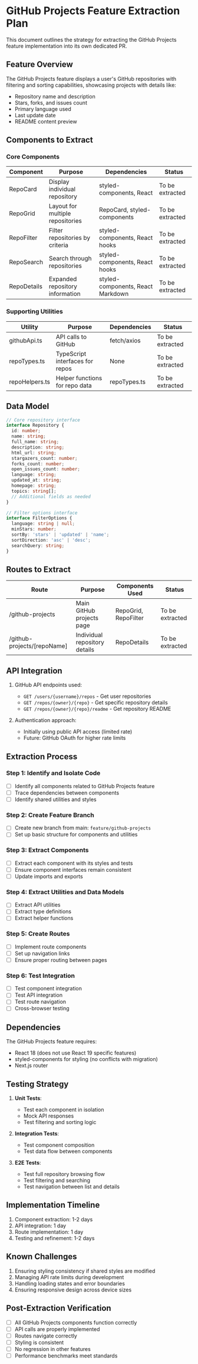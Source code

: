 # GitHub Projects Feature Extraction Plan

This document outlines the strategy for extracting the GitHub Projects feature implementation into its own dedicated PR.

## Feature Overview

The GitHub Projects feature displays a user's GitHub repositories with filtering and sorting capabilities, showcasing projects with details like:
- Repository name and description
- Stars, forks, and issues count
- Primary language used
- Last update date
- README content preview

## Components to Extract

### Core Components

| Component | Purpose | Dependencies | Status |
|-----------|---------|--------------|--------|
| RepoCard | Display individual repository | styled-components, React | To be extracted |
| RepoGrid | Layout for multiple repositories | RepoCard, styled-components | To be extracted |
| RepoFilter | Filter repositories by criteria | styled-components, React hooks | To be extracted |
| RepoSearch | Search through repositories | styled-components, React hooks | To be extracted |
| RepoDetails | Expanded repository information | styled-components, React Markdown | To be extracted |

### Supporting Utilities

| Utility | Purpose | Dependencies | Status |
|---------|---------|--------------|--------|
| githubApi.ts | API calls to GitHub | fetch/axios | To be extracted |
| repoTypes.ts | TypeScript interfaces for repos | None | To be extracted |
| repoHelpers.ts | Helper functions for repo data | repoTypes.ts | To be extracted |

## Data Model

```typescript
// Core repository interface
interface Repository {
  id: number;
  name: string;
  full_name: string;
  description: string;
  html_url: string;
  stargazers_count: number;
  forks_count: number;
  open_issues_count: number;
  language: string;
  updated_at: string;
  homepage: string;
  topics: string[];
  // Additional fields as needed
}

// Filter options interface
interface FilterOptions {
  language: string | null;
  minStars: number;
  sortBy: 'stars' | 'updated' | 'name';
  sortDirection: 'asc' | 'desc';
  searchQuery: string;
}
```

## Routes to Extract

| Route | Purpose | Components Used | Status |
|-------|---------|-----------------|--------|
| /github-projects | Main GitHub projects page | RepoGrid, RepoFilter | To be extracted |
| /github-projects/[repoName] | Individual repository details | RepoDetails | To be extracted |

## API Integration

1. GitHub API endpoints used:
   - `GET /users/{username}/repos` - Get user repositories
   - `GET /repos/{owner}/{repo}` - Get specific repository details
   - `GET /repos/{owner}/{repo}/readme` - Get repository README

2. Authentication approach:
   - Initially using public API access (limited rate)
   - Future: GitHub OAuth for higher rate limits

## Extraction Process

### Step 1: Identify and Isolate Code
- [ ] Identify all components related to GitHub Projects feature
- [ ] Trace dependencies between components
- [ ] Identify shared utilities and styles

### Step 2: Create Feature Branch
- [ ] Create new branch from main: `feature/github-projects`
- [ ] Set up basic structure for components and utilities

### Step 3: Extract Components
- [ ] Extract each component with its styles and tests
- [ ] Ensure component interfaces remain consistent
- [ ] Update imports and exports

### Step 4: Extract Utilities and Data Models
- [ ] Extract API utilities
- [ ] Extract type definitions
- [ ] Extract helper functions

### Step 5: Create Routes
- [ ] Implement route components
- [ ] Set up navigation links
- [ ] Ensure proper routing between pages

### Step 6: Test Integration
- [ ] Test component integration
- [ ] Test API integration
- [ ] Test route navigation
- [ ] Cross-browser testing

## Dependencies

The GitHub Projects feature requires:
- React 18 (does not use React 19 specific features)
- styled-components for styling (no conflicts with migration)
- Next.js router

## Testing Strategy

1. **Unit Tests**:
   - Test each component in isolation
   - Mock API responses
   - Test filtering and sorting logic

2. **Integration Tests**:
   - Test component composition
   - Test data flow between components

3. **E2E Tests**:
   - Test full repository browsing flow
   - Test filtering and searching
   - Test navigation between list and details

## Implementation Timeline

1. Component extraction: 1-2 days
2. API integration: 1 day
3. Route implementation: 1 day
4. Testing and refinement: 1-2 days

## Known Challenges

1. Ensuring styling consistency if shared styles are modified
2. Managing API rate limits during development
3. Handling loading states and error boundaries
4. Ensuring responsive design across device sizes

## Post-Extraction Verification

- [ ] All GitHub Projects components function correctly
- [ ] API calls are properly implemented
- [ ] Routes navigate correctly
- [ ] Styling is consistent
- [ ] No regression in other features
- [ ] Performance benchmarks meet standards 